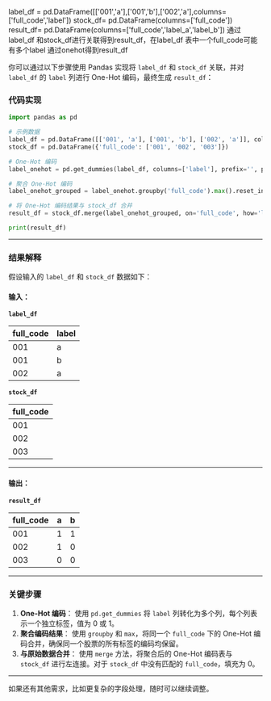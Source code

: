 label_df = pd.DataFrame([['001','a'],['001','b'],['002','a'],columns=['full_code','label']) stock_df= pd.DataFrame(columns=['full_code']) result_df= pd.DataFrame(columns=['full_code','label_a','label_b']) 通过label_df 和stock_df进行关联得到result_df，在label_df 表中一个full_code可能有多个label 通过onehot得到result_df



你可以通过以下步骤使用 Pandas 实现将 `label_df` 和 `stock_df` 关联，并对 `label_df` 的 `label` 列进行 One-Hot 编码，最终生成 `result_df`：

### 代码实现

```python
import pandas as pd

# 示例数据
label_df = pd.DataFrame([['001', 'a'], ['001', 'b'], ['002', 'a']], columns=['full_code', 'label'])
stock_df = pd.DataFrame({'full_code': ['001', '002', '003']})

# One-Hot 编码
label_onehot = pd.get_dummies(label_df, columns=['label'], prefix='', prefix_sep='')

# 聚合 One-Hot 编码
label_onehot_grouped = label_onehot.groupby('full_code').max().reset_index()

# 将 One-Hot 编码结果与 stock_df 合并
result_df = stock_df.merge(label_onehot_grouped, on='full_code', how='left').fillna(0).astype(int)

print(result_df)
```

------

### 结果解释

假设输入的 `label_df` 和 `stock_df` 数据如下：

#### 输入：

**`label_df`**

| full_code | label |
| --------- | ----- |
| 001       | a     |
| 001       | b     |
| 002       | a     |

**`stock_df`**

| full_code |
| --------- |
| 001       |
| 002       |
| 003       |

------

#### 输出：

**`result_df`**

| full_code | a    | b    |
| --------- | ---- | ---- |
| 001       | 1    | 1    |
| 002       | 1    | 0    |
| 003       | 0    | 0    |

------

### 关键步骤

1. **One-Hot 编码**：
    使用 `pd.get_dummies` 将 `label` 列转化为多个列，每个列表示一个独立标签，值为 0 或 1。
2. **聚合编码结果**：
    使用 `groupby` 和 `max`，将同一个 `full_code` 下的 One-Hot 编码合并，确保同一个股票的所有标签的编码均保留。
3. **与原始数据合并**：
    使用 `merge` 方法，将聚合后的 One-Hot 编码表与 `stock_df` 进行左连接。对于 `stock_df` 中没有匹配的 `full_code`，填充为 0。

------

如果还有其他需求，比如更复杂的字段处理，随时可以继续调整。